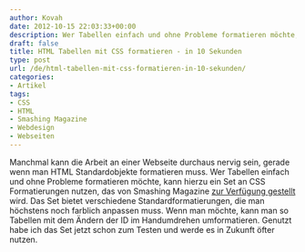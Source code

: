 ```yaml
---
author: Kovah
date: 2012-10-15 22:03:33+00:00
description: Wer Tabellen einfach und ohne Probleme formatieren möchte, kann hierzu ein Set an CSS Formatierungen nutzen, das von Smashing Magazine zur Verfügung gestellt wird.
draft: false
title: HTML Tabellen mit CSS formatieren - in 10 Sekunden
type: post
url: /de/html-tabellen-mit-css-formatieren-in-10-sekunden/
categories:
- Artikel
tags:
- CSS
- HTML
- Smashing Magazine
- Webdesign
- Webseiten
---
```


Manchmal kann die Arbeit an einer Webseite durchaus nervig sein, gerade wenn man HTML Standardobjekte formatieren muss. Wer Tabellen einfach und ohne Probleme formatieren möchte, kann hierzu ein Set an CSS Formatierungen nutzen, das von Smashing Magazine [zur Verfügung gestellt](http://coding.smashingmagazine.com/2008/08/13/top-10-css-table-designs/) wird. Das Set bietet verschiedene Standardformatierungen, die man höchstens noch farblich anpassen muss. Wenn man möchte, kann man so Tabellen mit dem Ändern der ID im Handumdrehen umformatieren. Genutzt habe ich das Set jetzt schon zum Testen und werde es in Zukunft öfter nutzen.
